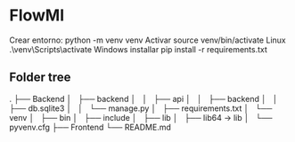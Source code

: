 # FlowMl

Crear entorno: 
python -m venv venv
Activar
source venv/bin/activate  Linux
.\venv\Scripts\activate Windows
installar
pip install -r requirements.txt

## Folder tree
.
├── Backend
│   ├── backend
│   │   ├── api
│   │   ├── backend
│   │   ├── db.sqlite3
│   │   └── manage.py
│   ├── requirements.txt
│   └── venv
│       ├── bin
│       ├── include
│       ├── lib
│       ├── lib64 -> lib
│       └── pyvenv.cfg
├── Frontend
└── README.md

